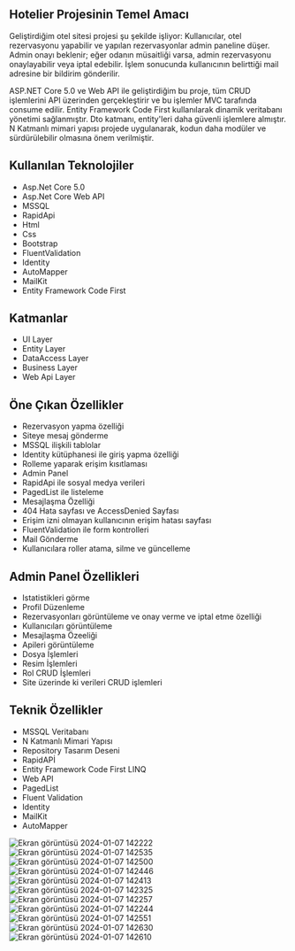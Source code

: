 <h2>Hotelier Projesinin Temel Amacı</h2>
<p>Geliştirdiğim otel sitesi projesi şu şekilde işliyor: Kullanıcılar, otel rezervasyonu yapabilir ve yapılan
  rezervasyonlar admin paneline düşer. Admin onayı beklenir; eğer odanın müsaitliği varsa,
  admin rezervasyonu onaylayabilir veya iptal edebilir. İşlem sonucunda kullanıcının belirttiği mail adresine bir bildirim gönderilir.</p>

  <p>ASP.NET Core 5.0 ve Web API ile geliştirdiğim bu proje, 
    tüm CRUD işlemlerini API üzerinden gerçekleştirir ve bu işlemler
    MVC tarafında consume edilir. Entity Framework Code First kullanılarak dinamik veritabanı yönetimi sağlanmıştır. Dto katmanı, entity'leri daha güvenli işlemlere almıştır.
    N Katmanlı mimari yapısı projede uygulanarak, kodun daha modüler ve sürdürülebilir olmasına önem verilmiştir.</p>
<h2>Kullanılan Teknolojiler</h2>
<ul>
  <li>Asp.Net Core 5.0</li>
  <li>Asp.Net Core Web API</li>
  <li>MSSQL</li>
  <li>RapidApi</li>
  <li>Html</li>
  <li>Css</li>
  <li>Bootstrap</li>
  <li>FluentValidation</li>
  <li>Identity</li>
  <li>AutoMapper</li>
  <li>MailKit</li>
  <li>Entity Framework Code First</li>
</ul>
<h2>Katmanlar</h2>
<ul>
  <li>UI Layer</li>
  <li>Entity Layer</li>
  <li>DataAccess Layer</li>
  <li>Business Layer</li>
  <li>Web Api Layer</li>
</ul>
<h2>Öne Çıkan Özellikler</h2>
<ul>
  <li>Rezervasyon yapma özelliği</li>
  <li>Siteye mesaj gönderme</li>
  <li>MSSQL ilişkili tablolar</li>
  <li>Identity kütüphanesi ile giriş yapma özelliği</li>
  <li>Rolleme yaparak erişim kısıtlaması</li>
  <li>Admin Panel</li>
  <li>RapidApi ile sosyal medya verileri</li>
  <li>PagedList ile listeleme</li>
  <li>Mesajlaşma Özelliği</li>
  <li>404 Hata sayfası ve AccessDenied Sayfası</li>
  <li>Erişim izni olmayan kullanıcının erişim hatası sayfası</li>
  <li>FluentValidation ile form kontrolleri</li>
  <li>Mail Gönderme</li>
  <li>Kullanıcılara roller atama, silme ve güncelleme</li>
</ul>
<h2>Admin Panel Özellikleri</h2>
<ul>
  <li>Istatistikleri görme</li>
  <li>Profil Düzenleme</li>
  <li>Rezervasyonları görüntüleme ve onay verme ve iptal etme özelliği</li>
  <li>Kullanıcıları görüntüleme</li>
  <li>Mesajlaşma Özeeliği</li>
  <li>Apileri görüntüleme</li>
  <li>Dosya İşlemleri</li>
  <li>Resim İşlemleri</li>
  <li>Rol CRUD İşlemleri</li>
  <li>Site üzerinde ki verileri CRUD işlemleri</li>
</ul>
<h2>Teknik Özellikler</h2>
<ul>
  <li>MSSQL Veritabanı</li>
  <li>N Katmanlı Mimari Yapısı</li>
  <li>Repository Tasarım Deseni</li>
  <li>RapidAPİ</li>
  <li>Entity Framework Code First LINQ</li>
  <li>Web API</li>
  <li>PagedList</li>
  <li>Fluent Validation</li>
  <li>Identity</li>
  <li>MailKit</li>
  <li>AutoMapper</li>
</ul>

![Ekran görüntüsü 2024-01-07 142222](https://github.com/ensarsarac/HotelProject/assets/76907308/488f89cf-62a2-4b55-8870-15037ef7ea6b)
![Ekran görüntüsü 2024-01-07 142535](https://github.com/ensarsarac/HotelProject/assets/76907308/46d3827b-d22b-4803-87ac-6d616d88b67c)
![Ekran görüntüsü 2024-01-07 142500](https://github.com/ensarsarac/HotelProject/assets/76907308/7afecc09-2637-4968-85cc-1a1bc0d718ef)
![Ekran görüntüsü 2024-01-07 142446](https://github.com/ensarsarac/HotelProject/assets/76907308/1b5ca2df-0592-4184-9f80-dc26d5a1b770)
![Ekran görüntüsü 2024-01-07 142413](https://github.com/ensarsarac/HotelProject/assets/76907308/f5adea4d-77f5-4fdb-b3b3-585206b2dad8)
![Ekran görüntüsü 2024-01-07 142325](https://github.com/ensarsarac/HotelProject/assets/76907308/adcc8488-e047-44ef-bce1-d103e0736ad1)
![Ekran görüntüsü 2024-01-07 142257](https://github.com/ensarsarac/HotelProject/assets/76907308/82034d72-e1d9-40bd-bae1-bef9ac1493f1)
![Ekran görüntüsü 2024-01-07 142244](https://github.com/ensarsarac/HotelProject/assets/76907308/47301375-4e42-4dc1-b933-e3326a1d6655)
![Ekran görüntüsü 2024-01-07 142551](https://github.com/ensarsarac/HotelProject/assets/76907308/c398828e-4c61-4b8f-9dc7-5264bb477737)
![Ekran görüntüsü 2024-01-07 142630](https://github.com/ensarsarac/HotelProject/assets/76907308/156db110-0565-4b36-8f8e-ca7e0ccc2b18)
![Ekran görüntüsü 2024-01-07 142610](https://github.com/ensarsarac/HotelProject/assets/76907308/4291250f-ade8-4b8d-8a1d-4961f04c761c)











